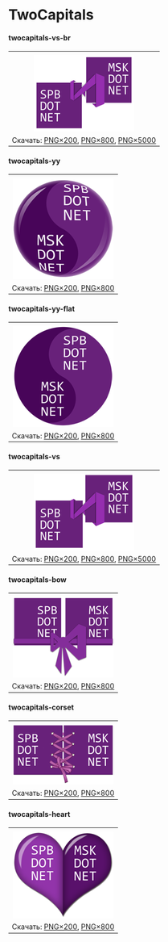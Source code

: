 ﻿# TwoCapitals

#### twocapitals-vs-br


|       |
| :---: |
|       |
| ![twocapitals-vs-br](twocapitals-vs-br-200.png) |
| Скачать: [PNG×200](https://raw.githubusercontent.com/kulakovt/SpbDotNet/master/Art/TwoCapitals/twocapitals-vs-br-200.png), [PNG×800](https://raw.githubusercontent.com/kulakovt/SpbDotNet/master/Art/TwoCapitals/twocapitals-vs-br-800.png), [PNG×5000](https://raw.githubusercontent.com/kulakovt/SpbDotNet/master/Art/TwoCapitals/twocapitals-vs-br-5000.png) |

#### twocapitals-yy


|       |
| :---: |
|       |
| ![twocapitals-yy](twocapitals-yy-200.png) |
| Скачать: [PNG×200](https://raw.githubusercontent.com/kulakovt/SpbDotNet/master/Art/TwoCapitals/twocapitals-yy-200.png), [PNG×800](https://raw.githubusercontent.com/kulakovt/SpbDotNet/master/Art/TwoCapitals/twocapitals-yy-800.png) |

#### twocapitals-yy-flat


|       |
| :---: |
|       |
| ![twocapitals-yy-flat](twocapitals-yy-flat-200.png) |
| Скачать: [PNG×200](https://raw.githubusercontent.com/kulakovt/SpbDotNet/master/Art/TwoCapitals/twocapitals-yy-flat-200.png), [PNG×800](https://raw.githubusercontent.com/kulakovt/SpbDotNet/master/Art/TwoCapitals/twocapitals-yy-flat-800.png) |

#### twocapitals-vs


|       |
| :---: |
|       |
| ![twocapitals-vs](twocapitals-vs-200.png) |
| Скачать: [PNG×200](https://raw.githubusercontent.com/kulakovt/SpbDotNet/master/Art/TwoCapitals/twocapitals-vs-200.png), [PNG×800](https://raw.githubusercontent.com/kulakovt/SpbDotNet/master/Art/TwoCapitals/twocapitals-vs-800.png), [PNG×5000](https://raw.githubusercontent.com/kulakovt/SpbDotNet/master/Art/TwoCapitals/twocapitals-vs-5000.png) |

#### twocapitals-bow


|       |
| :---: |
|       |
| ![twocapitals-bow](twocapitals-bow-200.png) |
| Скачать: [PNG×200](https://raw.githubusercontent.com/kulakovt/SpbDotNet/master/Art/TwoCapitals/twocapitals-bow-200.png), [PNG×800](https://raw.githubusercontent.com/kulakovt/SpbDotNet/master/Art/TwoCapitals/twocapitals-bow-800.png) |

#### twocapitals-corset


|       |
| :---: |
|       |
| ![twocapitals-corset](twocapitals-corset-200.png) |
| Скачать: [PNG×200](https://raw.githubusercontent.com/kulakovt/SpbDotNet/master/Art/TwoCapitals/twocapitals-corset-200.png), [PNG×800](https://raw.githubusercontent.com/kulakovt/SpbDotNet/master/Art/TwoCapitals/twocapitals-corset-800.png) |

#### twocapitals-heart


|       |
| :---: |
|       |
| ![twocapitals-heart](twocapitals-heart-200.png) |
| Скачать: [PNG×200](https://raw.githubusercontent.com/kulakovt/SpbDotNet/master/Art/TwoCapitals/twocapitals-heart-200.png), [PNG×800](https://raw.githubusercontent.com/kulakovt/SpbDotNet/master/Art/TwoCapitals/twocapitals-heart-800.png) |

